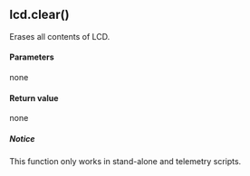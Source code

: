 <!-- This file was generated by the script. Do not edit it, any changes will be lost! -->

## lcd.clear()



Erases all contents of LCD.


#### Parameters

none

#### Return value

none

##### Notice
This function only works in stand-alone and telemetry scripts.


